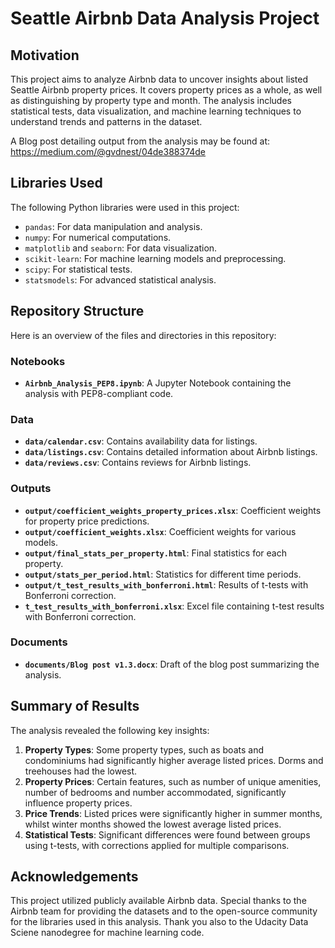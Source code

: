 # Seattle Airbnb Data Analysis Project

## Motivation
This project aims to analyze Airbnb data to uncover insights about listed Seattle Airbnb property prices. It covers property prices as a whole, as well as distinguishing by property type and month. The analysis includes statistical tests, data visualization, and machine learning techniques to understand trends and patterns in the dataset.

A Blog post detailing output from the analysis may be found at: https://medium.com/@gvdnest/04de388374de

## Libraries Used
The following Python libraries were used in this project:
- `pandas`: For data manipulation and analysis.
- `numpy`: For numerical computations.
- `matplotlib` and `seaborn`: For data visualization.
- `scikit-learn`: For machine learning models and preprocessing.
- `scipy`: For statistical tests.
- `statsmodels`: For advanced statistical analysis.

## Repository Structure
Here is an overview of the files and directories in this repository:

### Notebooks
- **`Airbnb_Analysis_PEP8.ipynb`**: A Jupyter Notebook containing the analysis with PEP8-compliant code.

### Data
- **`data/calendar.csv`**: Contains availability data for listings.
- **`data/listings.csv`**: Contains detailed information about Airbnb listings.
- **`data/reviews.csv`**: Contains reviews for Airbnb listings.

### Outputs
- **`output/coefficient_weights_property_prices.xlsx`**: Coefficient weights for property price predictions.
- **`output/coefficient_weights.xlsx`**: Coefficient weights for various models.
- **`output/final_stats_per_property.html`**: Final statistics for each property.
- **`output/stats_per_period.html`**: Statistics for different time periods.
- **`output/t_test_results_with_bonferroni.html`**: Results of t-tests with Bonferroni correction.
- **`t_test_results_with_bonferroni.xlsx`**: Excel file containing t-test results with Bonferroni correction.

### Documents
- **`documents/Blog post v1.3.docx`**: Draft of the blog post summarizing the analysis.

## Summary of Results
The analysis revealed the following key insights:
1. **Property Types**: Some property types, such as boats and condominiums had significantly higher average listed prices. Dorms and treehouses had the lowest.
2. **Property Prices**: Certain features, such as number of unique amenities, number of bedrooms and number accommodated, significantly influence property prices.
3. **Price Trends**: Listed prices were significantly higher in summer months, whilst winter months showed the lowest average listed prices.
4. **Statistical Tests**: Significant differences were found between groups using t-tests, with corrections applied for multiple comparisons.

## Acknowledgements
This project utilized publicly available Airbnb data. Special thanks to the Airbnb team for providing the datasets and to the open-source community for the libraries used in this analysis. Thank you also to the Udacity Data Sciene nanodegree for machine learning code.
